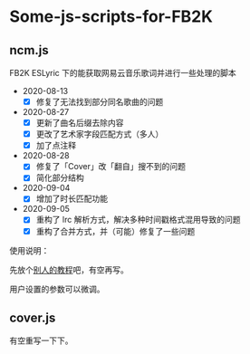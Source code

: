 # Some-js-scripts-for-FB2K

## ncm.js

FB2K ESLyric 下的能获取网易云音乐歌词并进行一些处理的脚本

- 2020-08-13
  - [x] 修复了无法找到部分同名歌曲的问题
- 2020-08-27
  - [x] 更新了曲名后缀去除内容
  - [x] 更改了艺术家字段匹配方式（多人）
  - [x] 加了点注释
- 2020-08-28
  - [x] 修复了「Cover」改「翻自」搜不到的问题
  - [x] 简化部分结构
- 2020-09-04
  - [x] 增加了时长匹配功能
- 2020-09-05
  - [x] 重构了 lrc 解析方式，解决多种时间戳格式混用导致的问题
  - [x] 重构了合并方式，并（可能）修复了一些问题

使用说明：

先放个[别人的教程](https://elia-is-me.github.io/2016/02-18-an-introduction-to-eslyric/)吧，有空再写。

用户设置的参数可以微调。


## cover.js

有空重写一下下。


